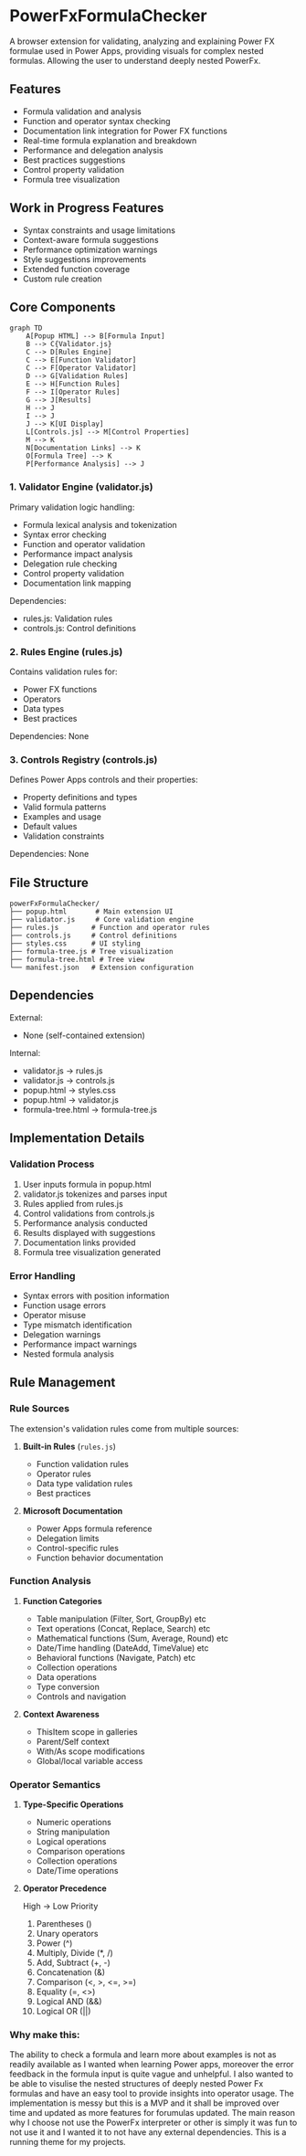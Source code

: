 # PowerFxFormulaChecker
A browser extension for validating, analyzing and explaining Power FX formulae used in Power Apps, providing visuals for complex nested formulas. Allowing the user to understand deeply nested PowerFx.


## Features
- Formula validation and analysis
- Function and operator syntax checking
- Documentation link integration for Power FX functions
- Real-time formula explanation and breakdown
- Performance and delegation analysis
- Best practices suggestions
- Control property validation
- Formula tree visualization


## Work in Progress Features
- Syntax constraints and usage limitations
- Context-aware formula suggestions
- Performance optimization warnings
- Style suggestions improvements
- Extended function coverage
- Custom rule creation

## Core Components

```mermaid
graph TD
    A[Popup HTML] --> B[Formula Input]
    B --> C{Validator.js}
    C --> D[Rules Engine]
    C --> E[Function Validator]
    C --> F[Operator Validator]
    D --> G[Validation Rules]
    E --> H[Function Rules]
    F --> I[Operator Rules]
    G --> J[Results]
    H --> J
    I --> J
    J --> K[UI Display]
    L[Controls.js] --> M[Control Properties]
    M --> K
    N[Documentation Links] --> K
    O[Formula Tree] --> K
    P[Performance Analysis] --> J
```

### 1. Validator Engine (validator.js)
Primary validation logic handling:
- Formula lexical analysis and tokenization
- Syntax  error checking
- Function and operator validation
- Performance impact analysis
- Delegation rule checking
- Control property validation
- Documentation link mapping

Dependencies:
- rules.js: Validation rules
- controls.js: Control definitions

### 2. Rules Engine (rules.js)
Contains validation rules for:
- Power FX functions
- Operators
- Data types
- Best practices

Dependencies: None

### 3. Controls Registry (controls.js)
Defines Power Apps controls and their properties:
- Property definitions and types
- Valid formula patterns
- Examples and usage
- Default values
- Validation constraints

Dependencies: None

## File Structure
```
powerFxFormulaChecker/
├── popup.html       # Main extension UI
├── validator.js     # Core validation engine
├── rules.js        # Function and operator rules
├── controls.js     # Control definitions
├── styles.css      # UI styling
├── formula-tree.js # Tree visualization
├── formula-tree.html # Tree view
└── manifest.json   # Extension configuration
```

## Dependencies

External:
- None (self-contained extension)

Internal:
- validator.js → rules.js
- validator.js → controls.js
- popup.html → styles.css
- popup.html → validator.js
- formula-tree.html → formula-tree.js

## Implementation Details

### Validation Process
1. User inputs formula in popup.html
2. validator.js tokenizes and parses input
3. Rules applied from rules.js
4. Control validations from controls.js
5. Performance analysis conducted
6. Results displayed with suggestions
7. Documentation links provided
8. Formula tree visualization generated

### Error Handling
- Syntax errors with position information
- Function usage errors
- Operator misuse
- Type mismatch identification
- Delegation warnings
- Performance impact warnings
- Nested formula analysis

## Rule Management

### Rule Sources
The extension's validation rules come from multiple sources:

1. **Built-in Rules** (`rules.js`)
   - Function validation rules
   - Operator rules
   - Data type validation rules
   - Best practices

2. **Microsoft Documentation**
   - Power Apps formula reference
   - Delegation limits
   - Control-specific rules
   - Function behavior documentation

### Function Analysis

1. **Function Categories**
   - Table manipulation (Filter, Sort, GroupBy) etc
   - Text operations (Concat, Replace, Search) etc
   - Mathematical functions (Sum, Average, Round) etc
   - Date/Time handling (DateAdd, TimeValue) etc
   - Behavioral functions (Navigate, Patch) etc
   - Collection operations
   - Data operations
   - Type conversion
   - Controls and navigation

2. **Context Awareness**
   - ThisItem scope in galleries
   - Parent/Self context
   - With/As scope modifications
   - Global/local variable access

### Operator Semantics

1. **Type-Specific Operations**
   - Numeric operations
   - String manipulation
   - Logical operations
   - Comparison operations
   - Collection operations
   - Date/Time operations

2. **Operator Precedence**

   High → Low Priority
   1. Parentheses ()
   2. Unary operators
   3. Power (^)
   4. Multiply, Divide (*, /)
   5. Add, Subtract (+, -)
   6. Concatenation (&)
   7. Comparison (<, >, <=, >=)
   8. Equality (=, <>)
   9. Logical AND (&&)
   10. Logical OR (||)
  
### Why make this:
The ability to check a formula and learn more about examples is not as readily available as I wanted when learning Power apps, moreover the error feedback in the formula input is quite vague and unhelpful. I also wanted to be able to visulise the nested structures of deeply nested Power Fx formulas and have an easy tool to provide insights into operator usage. The implementation is messy but this is a MVP and it shall be improved over time and updated as more features for forumulas updated. The main reason why I choose not use the PowerFx interpreter or other is simply it was fun to not use it and I wanted it to not have any external dependencies. This is a running theme for my projects.
